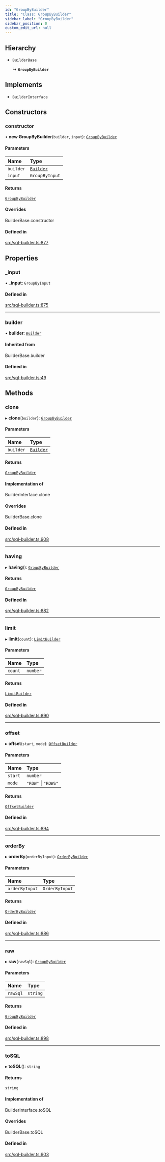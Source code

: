 ```yaml
---
id: "GroupByBuilder"
title: "Class: GroupByBuilder"
sidebar_label: "GroupByBuilder"
sidebar_position: 0
custom_edit_url: null
---
```


## Hierarchy

- `BuilderBase`

  ↳ **`GroupByBuilder`**

## Implements

- `BuilderInterface`

## Constructors

### constructor

• **new GroupByBuilder**(`builder`, `input`): [`GroupByBuilder`](GroupByBuilder.md)

#### Parameters

| Name | Type |
| :------ | :------ |
| `builder` | [`Builder`](Builder.md) |
| `input` | `GroupByInput` |

#### Returns

[`GroupByBuilder`](GroupByBuilder.md)

#### Overrides

BuilderBase.constructor

#### Defined in

[src/sql-builder.ts:877](https://github.com/alesmenzel/sql-builder/blob/017ca38/src/sql-builder.ts#L877)

## Properties

### \_input

• **\_input**: `GroupByInput`

#### Defined in

[src/sql-builder.ts:875](https://github.com/alesmenzel/sql-builder/blob/017ca38/src/sql-builder.ts#L875)

___

### builder

• **builder**: [`Builder`](Builder.md)

#### Inherited from

BuilderBase.builder

#### Defined in

[src/sql-builder.ts:49](https://github.com/alesmenzel/sql-builder/blob/017ca38/src/sql-builder.ts#L49)

## Methods

### clone

▸ **clone**(`builder`): [`GroupByBuilder`](GroupByBuilder.md)

#### Parameters

| Name | Type |
| :------ | :------ |
| `builder` | [`Builder`](Builder.md) |

#### Returns

[`GroupByBuilder`](GroupByBuilder.md)

#### Implementation of

BuilderInterface.clone

#### Overrides

BuilderBase.clone

#### Defined in

[src/sql-builder.ts:908](https://github.com/alesmenzel/sql-builder/blob/017ca38/src/sql-builder.ts#L908)

___

### having

▸ **having**(): [`GroupByBuilder`](GroupByBuilder.md)

#### Returns

[`GroupByBuilder`](GroupByBuilder.md)

#### Defined in

[src/sql-builder.ts:882](https://github.com/alesmenzel/sql-builder/blob/017ca38/src/sql-builder.ts#L882)

___

### limit

▸ **limit**(`count`): [`LimitBuilder`](LimitBuilder.md)

#### Parameters

| Name | Type |
| :------ | :------ |
| `count` | `number` |

#### Returns

[`LimitBuilder`](LimitBuilder.md)

#### Defined in

[src/sql-builder.ts:890](https://github.com/alesmenzel/sql-builder/blob/017ca38/src/sql-builder.ts#L890)

___

### offset

▸ **offset**(`start`, `mode`): [`OffsetBuilder`](OffsetBuilder.md)

#### Parameters

| Name | Type |
| :------ | :------ |
| `start` | `number` |
| `mode` | ``"ROW"`` \| ``"ROWS"`` |

#### Returns

[`OffsetBuilder`](OffsetBuilder.md)

#### Defined in

[src/sql-builder.ts:894](https://github.com/alesmenzel/sql-builder/blob/017ca38/src/sql-builder.ts#L894)

___

### orderBy

▸ **orderBy**(`orderByInput`): [`OrderByBuilder`](OrderByBuilder.md)

#### Parameters

| Name | Type |
| :------ | :------ |
| `orderByInput` | `OrderByInput` |

#### Returns

[`OrderByBuilder`](OrderByBuilder.md)

#### Defined in

[src/sql-builder.ts:886](https://github.com/alesmenzel/sql-builder/blob/017ca38/src/sql-builder.ts#L886)

___

### raw

▸ **raw**(`rawSql`): [`GroupByBuilder`](GroupByBuilder.md)

#### Parameters

| Name | Type |
| :------ | :------ |
| `rawSql` | `string` |

#### Returns

[`GroupByBuilder`](GroupByBuilder.md)

#### Defined in

[src/sql-builder.ts:898](https://github.com/alesmenzel/sql-builder/blob/017ca38/src/sql-builder.ts#L898)

___

### toSQL

▸ **toSQL**(): `string`

#### Returns

`string`

#### Implementation of

BuilderInterface.toSQL

#### Overrides

BuilderBase.toSQL

#### Defined in

[src/sql-builder.ts:903](https://github.com/alesmenzel/sql-builder/blob/017ca38/src/sql-builder.ts#L903)
